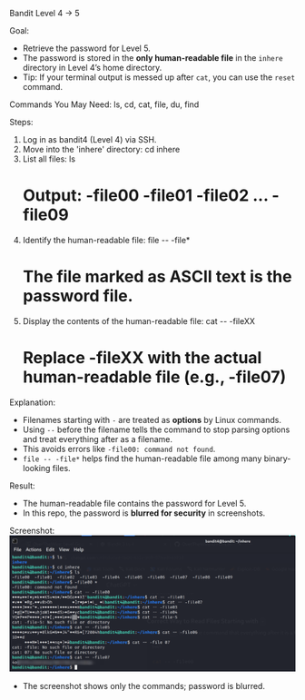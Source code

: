 Bandit Level 4 → 5

Goal:
- Retrieve the password for Level 5.
- The password is stored in the **only human-readable file** in the `inhere` directory in Level 4’s home directory.
- Tip: If your terminal output is messed up after `cat`, you can use the `reset` command.

Commands You May Need:
ls, cd, cat, file, du, find

Steps:
1. Log in as bandit4 (Level 4) via SSH.
2. Move into the 'inhere' directory:
   cd inhere
3. List all files:
   ls
   # Output: -file00  -file01  -file02 ... -file09
4. Identify the human-readable file:
   file -- -file*
   # The file marked as ASCII text is the password file.
5. Display the contents of the human-readable file:
   cat -- -fileXX
   # Replace -fileXX with the actual human-readable file (e.g., -file07)

Explanation:
- Filenames starting with `-` are treated as **options** by Linux commands.  
- Using `--` before the filename tells the command to stop parsing options and treat everything after as a filename.  
- This avoids errors like `-file00: command not found`.  
- `file -- -file*` helps find the human-readable file among many binary-looking files.

Result:
- The human-readable file contains the password for Level 5.
- In this repo, the password is **blurred for security** in screenshots.

Screenshot:
![Commands used in Level 4-5](screenshots/command.png)
- The screenshot shows only the commands; password is blurred.
